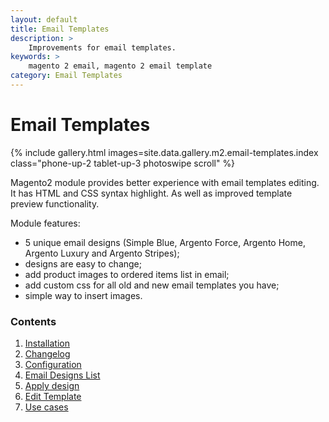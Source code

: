 ```yaml
---
layout: default
title: Email Templates
description: >
    Improvements for email templates.
keywords: >
    magento 2 email, magento 2 email template
category: Email Templates
---
```


# Email Templates

{% include gallery.html images=site.data.gallery.m2.email-templates.index class="phone-up-2 tablet-up-3 photoswipe scroll" %}

Magento2 module provides better experience with email templates editing. It has HTML and CSS syntax highlight. As well as improved template preview functionality.

Module features:

 -  5 unique email designs (Simple Blue, Argento Force, Argento Home, Argento Luxury and Argento Stripes);
 -  designs are easy to change;
 -  add product images to ordered items list in email;
 -  add custom css for all old and new email templates you have;
 -  simple way to insert images.

### Contents

 1. [Installation](installation/)
 2. [Changelog](changelog/)
 3. [Configuration](configuration/)
 4. [Email Designs List](designs/)
 5. [Apply design](apply-design/)
 6. [Edit Template](edit/)
 7. [Use cases](use-cases/)
